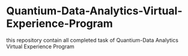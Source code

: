 # Quantium-Data-Analytics-Virtual-Experience-Program
this repository contain all completed task of Quantium-Data Analytics Virtual Experience Program
